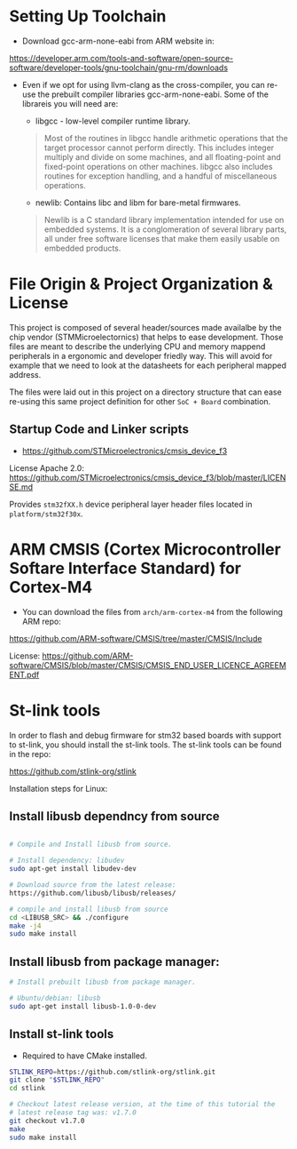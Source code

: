 
# Setting Up Toolchain

* Download gcc-arm-none-eabi from ARM website in:

https://developer.arm.com/tools-and-software/open-source-software/developer-tools/gnu-toolchain/gnu-rm/downloads

* Even if we opt for using llvm-clang as the cross-compiler, you can re-use the 
prebuilt compiler libraries gcc-arm-none-eabi. Some of the librareis you will need are:

    * libgcc - low-level compiler runtime library. 
    
    > Most of the routines in libgcc handle arithmetic operations that the target processor cannot perform directly. This includes integer multiply and divide on some machines, and all floating-point and fixed-point operations on other machines. libgcc also includes routines for exception handling, and a handful of miscellaneous operations.

    * newlib: Contains libc and libm for bare-metal firmwares.
    
    > Newlib is a C standard library implementation intended for use on embedded systems. It is a conglomeration of several library parts, all under free software licenses that make them easily usable on embedded products.

# File Origin & Project Organization & License

This project is composed of several header/sources made availalbe by the chip vendor (STMMicroelectornics)
that helps to ease development. Those files are meant to describe the underlying CPU and memory mappend
peripherals in a ergonomic and developer friedly way. This will avoid for example that we need to look at the
datasheets for each peripheral mapped address.

The files were laid out in this project on a directory structure that can ease re-using this same project 
definition for other `SoC + Board`  combination.

##  Startup Code and Linker scripts

* https://github.com/STMicroelectronics/cmsis_device_f3

License Apache 2.0: https://github.com/STMicroelectronics/cmsis_device_f3/blob/master/LICENSE.md

Provides `stm32fXX.h` device peripheral layer header files located in `platform/stm32f30x`.

# ARM CMSIS (Cortex Microcontroller Softare Interface Standard) for Cortex-M4

* You can download the files from `arch/arm-cortex-m4` from the following ARM repo: 

https://github.com/ARM-software/CMSIS/tree/master/CMSIS/Include

License: https://github.com/ARM-software/CMSIS/blob/master/CMSIS/CMSIS_END_USER_LICENCE_AGREEMENT.pdf


# St-link tools

In order to flash and debug firmware for stm32 based boards with support to st-link, you 
should install the st-link tools. The st-link tools can be found in the repo:

https://github.com/stlink-org/stlink


Installation steps for Linux:


## Install libusb dependncy from source

```bash 

# Compile and Install libusb from source.

# Install dependency: libudev
sudo apt-get install libudev-dev

# Download source from the latest release:
https://github.com/libusb/libusb/releases/

# compile and install libusb from source
cd <LIBUSB_SRC> && ./configure
make -j4
sudo make install 
```

## Install libusb from package manager:

```bash
# Install prebuilt libusb from package manager.

# Ubuntu/debian: libusb
sudo apt-get install libusb-1.0-0-dev
```

## Install st-link tools

* Required to have CMake installed.

```bash
STLINK_REPO=https://github.com/stlink-org/stlink.git
git clone "$STLINK_REPO"
cd stlink

# Checkout latest release version, at the time of this tutorial the
# latest release tag was: v1.7.0
git checkout v1.7.0
make
sudo make install
```

